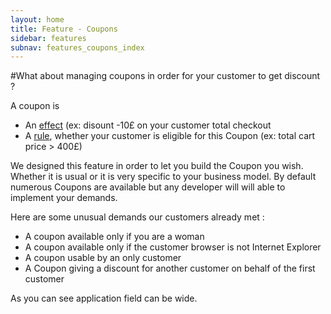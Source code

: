 ```yaml
---
layout: home
title: Feature - Coupons
sidebar: features
subnav: features_coupons_index
---
```


#What about managing coupons in order for your customer to get discount ?

A coupon is

* An [effect](/documentation/features/coupon/effects.html) (ex: disount -10£ on your customer total checkout
* A [rule](/documentation/features/coupon/rules.html), whether your customer is eligible for this Coupon (ex: total cart price > 400£)

We designed this feature in order to let you build the Coupon you wish. Whether it is usual or it is very specific to your business model.
By default numerous Coupons are available but any developer will will able to implement your demands.

Here are some unusual demands our customers already met :

* A coupon available only if you are a woman
* A coupon available only if the customer browser is not Internet Explorer
* A coupon usable by an only customer
* A Coupon giving a discount for another customer on behalf of the first customer

As you can see application field can be wide.
